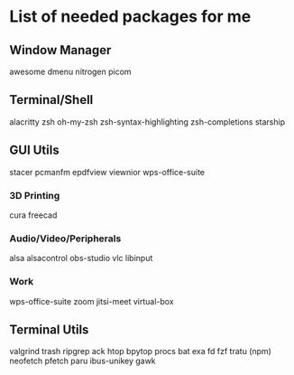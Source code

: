 # List of needed packages for me

## Window Manager
awesome
dmenu
nitrogen
picom

## Terminal/Shell
alacritty
zsh
oh-my-zsh
zsh-syntax-highlighting
zsh-completions
starship

## GUI Utils
stacer
pcmanfm
epdfview
viewnior
wps-office-suite


### 3D Printing
cura
freecad

### Audio/Video/Peripherals
alsa
alsacontrol
obs-studio
vlc
libinput

### Work
wps-office-suite
zoom
jitsi-meet
virtual-box

## Terminal Utils
valgrind
trash
ripgrep
ack
htop
bpytop
procs
bat
exa
fd
fzf
tratu (npm)
neofetch
pfetch
paru
ibus-unikey
gawk

